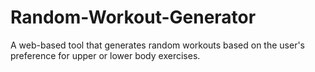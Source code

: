 # Random-Workout-Generator
A web-based tool that generates random workouts based on the user's preference for upper or lower body exercises.
